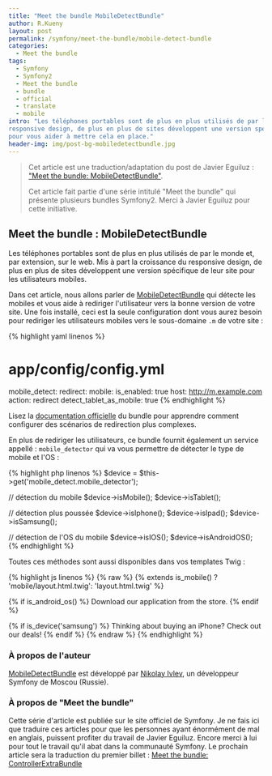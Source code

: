 ```yaml
---
title: "Meet the bundle MobileDetectBundle"
author: R.Kueny
layout: post
permalink: /symfony/meet-the-bundle/mobile-detect-bundle
categories:
  - Meet the bundle
tags:
  - Symfony
  - Symfony2
  - Meet the bundle
  - bundle
  - official
  - translate
  - mobile
intro: "Les téléphones portables sont de plus en plus utilisés de par le monde et, par extension, sur le web. Mis à part la croissance du 
responsive design, de plus en plus de sites développent une version spécifique de leur site pour les utilisateurs mobiles. Voyons un bundle 
pour vous aider à mettre cela en place."
header-img: img/post-bg-mobiledetectbundle.jpg
---
```


> Cet article est une traduction/adaptation du post de Javier Eguiluz : ["Meet the bundle: MobileDetectBundle"](http://symfony.com/blog/meet-the-bundle-mobiledetectbundle).
> 
> Cet article fait partie d'une série intitulé "Meet the bundle" qui présente plusieurs bundles Symfony2. Merci à Javier Eguiluz pour cette initiative.

## Meet the bundle : MobileDetectBundle

Les téléphones portables sont de plus en plus utilisés de par le monde et, par extension, sur le web. Mis à part la croissance du 
responsive design, de plus en plus de sites développent une version spécifique de leur site pour les utilisateurs mobiles.

Dans cet article, nous allons parler de [MobileDetectBundle](https://github.com/suncat2000/MobileDetectBundle) qui détecte les mobiles 
et vous aide à rediriger l'utilisateur vers la bonne version de votre site. Une fois installé, ceci est la seule configuration dont vous 
aurez besoin pour rediriger les utilisateurs mobiles vers le sous-domaine `.m` de votre site :

{% highlight yaml linenos %}
# app/config/config.yml
mobile_detect:
    redirect:
        mobile:
            is_enabled: true
            host: http://m.example.com
            action: redirect
        detect_tablet_as_mobile: true
{% endhighlight %}

Lisez la [documentation officielle](https://github.com/suncat2000/MobileDetectBundle/blob/master/README.md) du bundle pour apprendre 
comment configurer des scénarios de redirection plus complexes.

En plus de rediriger les utilisateurs, ce bundle fournit également un service appellé : `mobile_detector` qui va vous permettre de 
détecter le type de mobile et l'OS :

{% highlight php linenos %}
$device = $this->get('mobile_detect.mobile_detector');

// détection du mobile
$device->isMobile();
$device->isTablet();

// détection plus poussée
$device->isIphone();
$device->isIpad();
$device->isSamsung();

// détection de l'OS du mobile
$device->isIOS();
$device->isAndroidOS();
{% endhighlight %}

Toutes ces méthodes sont aussi disponibles dans vos templates Twig :

{% highlight js linenos %}
{% raw %}
{% extends is_mobile() ? 'mobile/layout.html.twig': 'layout.html.twig' %}

{% if is_android_os() %}
    Download our application from the store.
{% endif %}

{% if is_device('samsung') %}
    Thinking about buying an iPhone? Check out our deals!
{% endif %}
{% endraw %}
{% endhighlight %}

### À propos de l'auteur

[MobileDetectBundle](https://github.com/suncat2000/MobileDetectBundle) est développé par 
[Nikolay Ivlev](https://connect.sensiolabs.com/profile/kotovsky), un développeur Symfony de Moscou (Russie).

### À propos de "Meet the bundle"

Cette série d'article est publiée sur le site officiel de Symfony. Je ne fais ici que traduire ces articles pour 
que les personnes ayant énormément de mal en anglais, puissent profiter du travail de Javier Eguiluz. Encore 
merci à lui pour tout le travail qu'il abat dans la communauté Symfony. Le prochain article sera la traduction 
du premier billet : [Meet the bundle: ControllerExtraBundle](http://symfony.com/blog/meet-the-bundle-controllerextrabundle)
